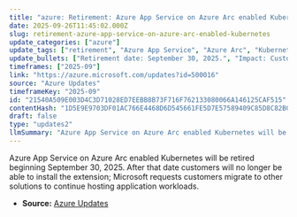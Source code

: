 ```yaml
---
title: "azure: Retirement: Azure App Service on Azure Arc enabled Kubernetes"
date: 2025-09-26T11:45:02.000Z
slug: retirement-azure-app-service-on-azure-arc-enabled-kubernetes
update_categories: ["azure"]
update_tags: ["retirement", "Azure App Service", "Azure Arc", "Kubernetes", "migration", "September 30, 2025", "extension", "Azure"]
update_bullets: ["Retirement date: September 30, 2025.", "Impact: Customers will no longer be able to install the Azure App Service on Azure Arc enabled Kubernetes extension after the retirement date.", "Requested action: Migrate your application workloads to alternative hosting solutions to continue hosting apps.", "See the official announcement for details and any migration guidance: https://azure.microsoft.com/updates?id=500016", "Plan and test migrations ahead of the retirement date to avoid potential service disruption."]
timeframes: ["2025-09"]
link: "https://azure.microsoft.com/updates?id=500016"
source: "Azure Updates"
timeframeKey: "2025-09"
id: "21540A509E003D4C3D71028ED7EEBB8B73F716F762133080066A146125CAF515"
contentHash: "1D5E9E9703DF01AC766E4468D6D545661FE5D7E57589409C85D8C82BC8D0AD56"
draft: false
type: "updates2"
llmSummary: "Azure App Service on Azure Arc enabled Kubernetes will be retired beginning September 30, 2025. After that date customers will no longer be able to install the extension; Microsoft requests customers migrate to other solutions to continue hosting application workloads."
---
```


Azure App Service on Azure Arc enabled Kubernetes will be retired beginning September 30, 2025. After that date customers will no longer be able to install the extension; Microsoft requests customers migrate to other solutions to continue hosting application workloads.

- **Source:** [Azure Updates](https://azure.microsoft.com/updates?id=500016)
